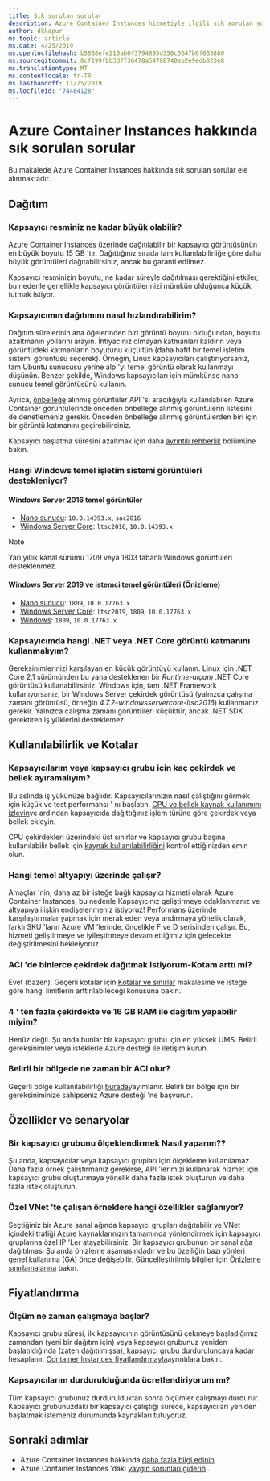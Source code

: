 ```yaml
---
title: Sık sorulan sorular
description: Azure Container Instances hizmetiyle ilgili sık sorulan soruların yanıtları
author: dkkapur
ms.topic: article
ms.date: 4/25/2019
ms.openlocfilehash: b5888efe210ab0f3794895d350c5647b6f685880
ms.sourcegitcommit: 8cf199fbb3d7f36478a54700740eb2e9edb823e8
ms.translationtype: MT
ms.contentlocale: tr-TR
ms.lasthandoff: 11/25/2019
ms.locfileid: "74484128"
---
```

# <a name="frequently-asked-questions-about-azure-container-instances"></a>Azure Container Instances hakkında sık sorulan sorular

Bu makalede Azure Container Instances hakkında sık sorulan sorular ele alınmaktadır.

## <a name="deployment"></a>Dağıtım

### <a name="how-large-can-my-container-image-be"></a>Kapsayıcı resminiz ne kadar büyük olabilir?

Azure Container Instances üzerinde dağıtılabilir bir kapsayıcı görüntüsünün en büyük boyutu 15 GB 'tır. Dağıttığınız sırada tam kullanılabilirliğe göre daha büyük görüntüleri dağıtabilirsiniz, ancak bu garanti edilmez.

Kapsayıcı resminizin boyutu, ne kadar süreyle dağıtılması gerektiğini etkiler, bu nedenle genellikle kapsayıcı görüntülerinizi mümkün olduğunca küçük tutmak istiyor.

### <a name="how-can-i-speed-up-the-deployment-of-my-container"></a>Kapsayıcımın dağıtımını nasıl hızlandırabilirim?

Dağıtım sürelerinin ana öğelerinden biri görüntü boyutu olduğundan, boyutu azaltmanın yollarını arayın. İhtiyacınız olmayan katmanları kaldırın veya görüntüdeki katmanların boyutunu küçültün (daha hafif bir temel işletim sistemi görüntüsü seçerek). Örneğin, Linux kapsayıcıları çalıştırıyorsanız, tam Ubuntu sunucusu yerine alp 'yi temel görüntü olarak kullanmayı düşünün. Benzer şekilde, Windows kapsayıcıları için mümkünse nano sunucu temel görüntüsünü kullanın. 

Ayrıca, [önbelleğe](/rest/api/container-instances/listcachedimages) alınmış görüntüler API 'si aracılığıyla kullanılabilen Azure Container görüntülerinde önceden önbelleğe alınmış görüntülerin listesini de denetlemeniz gerekir. Önceden önbelleğe alınmış görüntülerden biri için bir görüntü katmanını geçirebilirsiniz. 

Kapsayıcı başlatma süresini azaltmak için daha [ayrıntılı rehberlik](container-instances-troubleshooting.md#container-takes-a-long-time-to-start) bölümüne bakın.

### <a name="what-windows-base-os-images-are-supported"></a>Hangi Windows temel işletim sistemi görüntüleri destekleniyor?

#### <a name="windows-server-2016-base-images"></a>Windows Server 2016 temel görüntüler

* [Nano sunucu](https://hub.docker.com/_/microsoft-windows-nanoserver): `10.0.14393.x`, `sac2016`
* [Windows Server Core](https://hub.docker.com/_/microsoft-windows-servercore): `ltsc2016`, `10.0.14393.x`

> [!NOTE]
> Yarı yıllık kanal sürümü 1709 veya 1803 tabanlı Windows görüntüleri desteklenmez.

#### <a name="windows-server-2019-and-client-base-images-preview"></a>Windows Server 2019 ve istemci temel görüntüleri (Önizleme)

* [Nano sunucu](https://hub.docker.com/_/microsoft-windows-nanoserver): `1809`, `10.0.17763.x`
* [Windows Server Core](https://hub.docker.com/_/microsoft-windows-servercore): `ltsc2019`, `1809`, `10.0.17763.x`
* [Windows](https://hub.docker.com/_/microsoft-windows): `1809`, `10.0.17763.x` 

### <a name="what-net-or-net-core-image-layer-should-i-use-in-my-container"></a>Kapsayıcımda hangi .NET veya .NET Core görüntü katmanını kullanmalıyım? 

Gereksinimlerinizi karşılayan en küçük görüntüyü kullanın. Linux için .NET Core 2,1 sürümünden bu yana desteklenen bir *Runtime-alçam* .NET Core görüntüsü kullanabilirsiniz. Windows için, tam .NET Framework kullanıyorsanız, bir Windows Server çekirdek görüntüsü (yalnızca çalışma zamanı görüntüsü, örneğin *4.7.2-windowsservercore-ltsc2016*) kullanmanız gerekir. Yalnızca çalışma zamanı görüntüleri küçüktür, ancak .NET SDK gerektiren iş yüklerini desteklemez.

## <a name="availability-and-quotas"></a>Kullanılabilirlik ve Kotalar

### <a name="how-many-cores-and-memory-should-i-allocate-for-my-containers-or-the-container-group"></a>Kapsayıcılarım veya kapsayıcı grubu için kaç çekirdek ve bellek ayıramalıyım?

Bu aslında iş yükünüze bağlıdır. Kapsayıcılarınızın nasıl çalıştığını görmek için küçük ve test performansı ' nı başlatın. [CPU ve bellek kaynak kullanımını izleyin](container-instances-monitor.md)ve ardından kapsayıcıda dağıttığınız işlem türüne göre çekirdek veya bellek ekleyin. 

CPU çekirdekleri üzerindeki üst sınırlar ve kapsayıcı grubu başına kullanılabilir bellek için [kaynak kullanılabilirliğini](container-instances-region-availability.md#availability---general) kontrol ettiğinizden emin olun. 

### <a name="what-underlying-infrastructure-does-aci-run-on"></a>Hangi temel altyapıyı üzerinde çalışır?

Amaçlar 'nin, daha az bir isteğe bağlı kapsayıcı hizmeti olarak Azure Container Instances, bu nedenle Kapsayıcınız geliştirmeye odaklanmanız ve altyapıya ilişkin endişelenmeniz istiyoruz! Performans üzerinde karşılaştırmalar yapmak için merak eden veya andırmaya yönelik olarak, farklı SKU 'ların Azure VM 'lerinde, öncelikle F ve D serisinden çalışır. Bu, hizmeti geliştirmeye ve iyileştirmeye devam ettiğimiz için gelecekte değiştirilmesini bekleiyoruz. 

### <a name="i-want-to-deploy-thousand-of-cores-on-aci---can-i-get-my-quota-increased"></a>ACI 'de binlerce çekirdek dağıtmak istiyorum-Kotam arttı mi?
 
Evet (bazen). Geçerli kotalar için [Kotalar ve sınırlar](container-instances-quotas.md) makalesine ve isteğe göre hangi limitlerin arttırılabileceği konusuna bakın.

### <a name="can-i-deploy-with-more-than-4-cores-and-16-gb-of-ram"></a>4 ' ten fazla çekirdekte ve 16 GB RAM ile dağıtım yapabilir miyim?

Henüz değil. Şu anda bunlar bir kapsayıcı grubu için en yüksek UMS. Belirli gereksinimler veya isteklerle Azure desteği ile iletişim kurun. 

### <a name="when-will-aci-be-in-a-specific-region"></a>Belirli bir bölgede ne zaman bir ACI olur?

Geçerli bölge kullanılabilirliği [burada](container-instances-region-availability.md#availability---general)yayımlanır. Belirli bir bölge için bir gereksiniminize sahipseniz Azure desteği 'ne başvurun.

## <a name="features-and-scenarios"></a>Özellikler ve senaryolar

### <a name="how-do-i-scale-a-container-group"></a>Bir kapsayıcı grubunu ölçeklendirmek Nasıl yaparım??

Şu anda, kapsayıcılar veya kapsayıcı grupları için ölçekleme kullanılamaz. Daha fazla örnek çalıştırmanız gerekirse, API 'lerimizi kullanarak hizmet için kapsayıcı grubu oluşturmaya yönelik daha fazla istek oluşturun ve daha fazla istek oluşturun. 

### <a name="what-features-are-available-to-instances-running-in-a-custom-vnet"></a>Özel VNet 'te çalışan örneklere hangi özellikler sağlanıyor?

Seçtiğiniz bir Azure sanal ağında kapsayıcı grupları dağıtabilir ve VNet içindeki trafiği Azure kaynaklarınızın tamamında yönlendirmek için kapsayıcı gruplarına özel IP 'Ler atayabilirsiniz. Bir kapsayıcı grubunun bir sanal ağa dağıtılması Şu anda önizleme aşamasındadır ve bu özelliğin bazı yönleri genel kullanıma (GA) önce değişebilir. Güncelleştirilmiş bilgiler için [Önizleme sınırlamalarına](container-instances-vnet.md#preview-limitations) bakın.

## <a name="pricing"></a>Fiyatlandırma

### <a name="when-does-the-meter-start-running"></a>Ölçüm ne zaman çalışmaya başlar?

Kapsayıcı grubu süresi, ilk kapsayıcının görüntüsünü çekmeye başladığımız zamandan (yeni bir dağıtım için) veya kapsayıcı grubunuz yeniden başlatıldığında (zaten dağıtılmışsa), kapsayıcı grubu durduruluncaya kadar hesaplanır. [Container Instances fiyatlandırmayla](https://azure.microsoft.com/pricing/details/container-instances/)ayrıntılara bakın.

### <a name="do-i-stop-being-charged-when-my-containers-are-stopped"></a>Kapsayıcılarım durdurulduğunda ücretlendiriyorum mı?

Tüm kapsayıcı grubunuz durdurulduktan sonra ölçümler çalışmayı durdurur. Kapsayıcı grubunuzdaki bir kapsayıcı çalıştığı sürece, kapsayıcıları yeniden başlatmak istemeniz durumunda kaynakları tutuyoruz. 

## <a name="next-steps"></a>Sonraki adımlar

* Azure Container Instances hakkında [daha fazla bilgi edinin](container-instances-overview.md) .
* Azure Container Instances 'daki [yaygın sorunları giderin](container-instances-troubleshooting.md) .